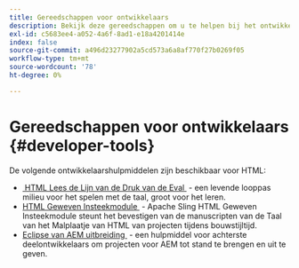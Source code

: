 ```yaml
---
title: Gereedschappen voor ontwikkelaars
description: Bekijk deze gereedschappen om u te helpen bij het ontwikkelen in HTML.
exl-id: c5683ee4-a052-4a6f-8ad1-e18a4201414e
index: false
source-git-commit: a496d23277902a5cd573a6a8af770f27b0269f05
workflow-type: tm+mt
source-wordcount: '78'
ht-degree: 0%

---
```



# Gereedschappen voor ontwikkelaars {#developer-tools}

De volgende ontwikkelaarshulpmiddelen zijn beschikbaar voor HTML:

* [&#x200B; HTML Lees de Lijn van de Druk van de Eval &#x200B;](https://github.com/adobe/aem-htl-repl) - een levende looppas milieu voor het spelen met de taal, groot voor het leren.
* [&#x200B; HTML Geweven Insteekmodule &#x200B;](https://sling.apache.org/components/htl-maven-plugin/) - Apache Sling HTML Geweven Insteekmodule steunt het bevestigen van de manuscripten van de Taal van het Malplaatje van HTML van projecten tijdens bouwstijltijd.
* [&#x200B; Eclipse van AEM uitbreiding &#x200B;](https://experienceleague.adobe.com/nl/docs/experience-manager-cloud-service/content/implementing/developer-tools/eclipse) - een hulpmiddel voor achterste deelontwikkelaars om projecten voor AEM tot stand te brengen en uit te geven.

